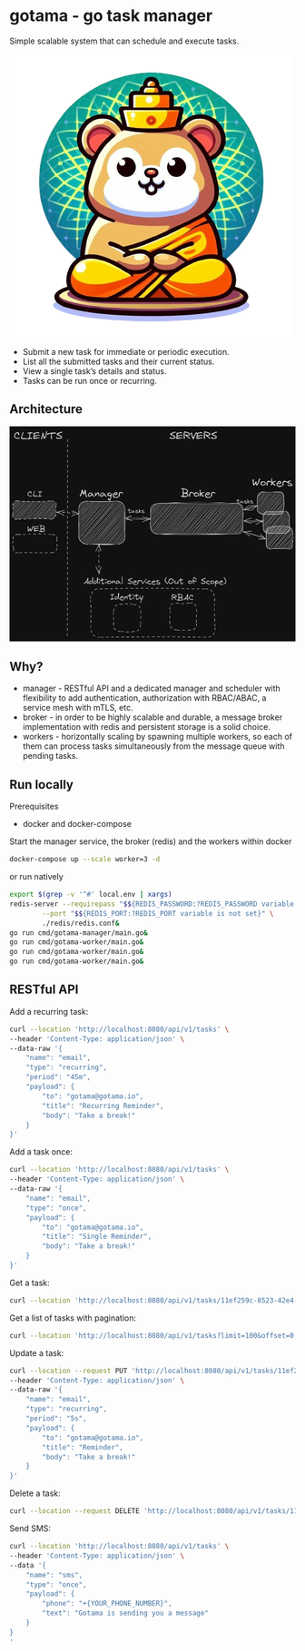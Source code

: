 # gotama - **go** **ta**sk **ma**nager
Simple scalable system that can schedule and execute tasks.

![gotama logo](./docs/assets/gotama-logo.png)

* Submit a new task for immediate or periodic execution.
* List all the submitted tasks and their current status.
* View a single task’s details and status.
* Tasks can be run once or recurring.

## Architecture
![architecture](./docs/assets/architecture.png)

## Why?
* manager - RESTful API and a dedicated manager and scheduler with flexibility to add authentication, authorization with RBAC/ABAC, a service mesh with mTLS, etc.
* broker - in order to be highly scalable and durable, a message broker implementation with redis and persistent storage is a solid choice.
* workers - horizontally scaling by spawning multiple workers, so each of them can process tasks simultaneously from the message queue with pending tasks. 

## Run locally
Prerequisites
* docker and docker-compose

Start the manager service, the broker (redis) and the workers within docker
```bash
docker-compose up --scale worker=3 -d
```
or run natively
```bash
export $(grep -v '^#' local.env | xargs)
redis-server --requirepass "$${REDIS_PASSWORD:?REDIS_PASSWORD variable is not set}" \
        --port "$${REDIS_PORT:?REDIS_PORT variable is not set}" \
        ./redis/redis.conf&
go run cmd/gotama-manager/main.go&
go run cmd/gotama-worker/main.go&
go run cmd/gotama-worker/main.go&
go run cmd/gotama-worker/main.go&
```
## RESTful API
Add a recurring task:
```bash
curl --location 'http://localhost:8080/api/v1/tasks' \
--header 'Content-Type: application/json' \
--data-raw '{
    "name": "email",
    "type": "recurring",
    "period": "45m",
    "payload": {
        "to": "gotama@gotama.io",
        "title": "Recurring Reminder",
        "body": "Take a break!"
    }
}'
```
Add a task once:
```bash
curl --location 'http://localhost:8080/api/v1/tasks' \
--header 'Content-Type: application/json' \
--data-raw '{
    "name": "email",
    "type": "once",
    "payload": {
        "to": "gotama@gotama.io",
        "title": "Single Reminder",
        "body": "Take a break!"
    }
}'
```
Get a task:
```bash
curl --location 'http://localhost:8080/api/v1/tasks/11ef259c-8523-42e4-8568-9d167dbba9da'
```
Get a list of tasks with pagination:
```bash
curl --location 'http://localhost:8080/api/v1/tasks?limit=100&offset=0'
```
Update a task:
```bash
curl --location --request PUT 'http://localhost:8080/api/v1/tasks/11ef259c-8523-42e4-8568-9d167dbba9da' \
--header 'Content-Type: application/json' \
--data-raw '{
    "name": "email",
    "type": "recurring",
    "period": "5s",
    "payload": {
        "to": "gotama@gotama.io",
        "title": "Reminder",
        "body": "Take a break!"
    }
}'
```
Delete a task:
```bash
curl --location --request DELETE 'http://localhost:8080/api/v1/tasks/11ef259c-8523-42e4-8568-9d167dbba9da'
```
Send SMS:
```bash
curl --location 'http://localhost:8080/api/v1/tasks' \
--header 'Content-Type: application/json' \
--data '{
    "name": "sms",
    "type": "once",
    "payload": {
        "phone": "+{YOUR_PHONE_NUMBER}",
        "text": "Gotama is sending you a message"
    }
}
'
```